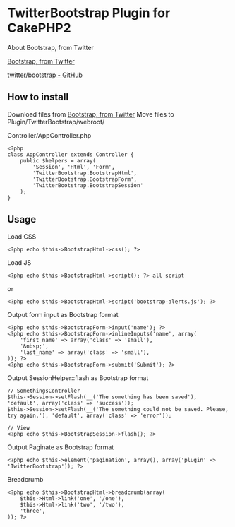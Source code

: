 TwitterBootstrap Plugin for CakePHP2
====================================

About Bootstrap, from Twitter

[Bootstrap, from Twitter](http://twitter.github.com/bootstrap/)

[twitter/bootstrap - GitHub](https://github.com/twitter/bootstrap)

How to install
--------------

Download files from [Bootstrap, from Twitter](http://twitter.github.com/bootstrap/)
Move files to Plugin/TwitterBootstrap/webroot/

Controller/AppController.php

	<?php
	class AppController extends Controller {
		public $helpers = array(
			'Session', 'Html', 'Form',
			'TwitterBootstrap.BootstrapHtml',
			'TwitterBootstrap.BootstrapForm',
			'TwitterBootstrap.BootstrapSession'
		);
	}

Usage
-----

Load CSS

	<?php echo $this->BootstrapHtml->css(); ?>

Load JS

	<?php echo $this->BootstrapHtml->script(); ?> all script

or

	<?php echo $this->BootstrapHtml->script('bootstrap-alerts.js'); ?>

Output form input as Bootstrap format

	<?php echo $this->BootstrapForm->input('name'); ?>
	<?php echo $this->BootstrapForm->inlineInputs('name', array(
		'first_name' => array('class' => 'small'),
		'&nbsp;',
		'last_name' => array('class' => 'small'),
	)); ?>
	<?php echo $this->BootstrapForm->submit('Submit'); ?>

Output SessionHelper::flash as Bootstrap format

	// SomethingsController
	$this->Session->setFlash(__('The something has been saved'), 'default', array('class' => 'success'));
	$this->Session->setFlash(__('The something could not be saved. Please, try again.'), 'default', array('class' => 'error'));

	// View
	<?php echo $this->BootstrapSession->flash(); ?>

Output Paginate as Bootstrap format

	<?php echo $this->element('pagination', array(), array('plugin' => 'TwitterBootstrap')); ?>

Breadcrumb

	<?php echo $this->BootstrapHtml->breadcrumb(array(
		$this->Html->link('one', '/one'),
		$this->Html->link('two', '/two'),
		'three',
	)); ?>